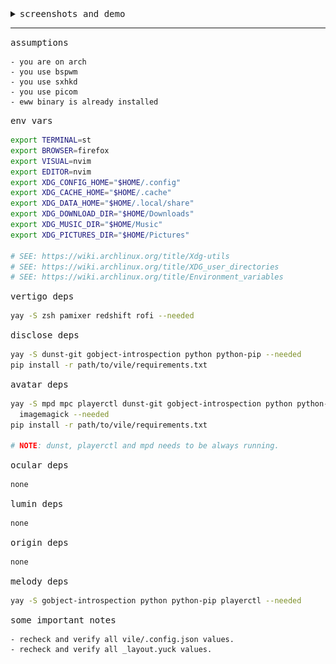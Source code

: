 <details>
  <summary><samp>screenshots and demo</samp></summary>
  <img src="./assets/.trash/montage.png" alt="montage"/>
  <img src="./assets/.trash/disclose.png" alt="disclose"/>
</details>

---

<samp>assumptions</samp>

```
- you are on arch
- you use bspwm
- you use sxhkd
- you use picom
- eww binary is already installed
```

<samp>env vars</samp>

```sh
export TERMINAL=st
export BROWSER=firefox
export VISUAL=nvim
export EDITOR=nvim
export XDG_CONFIG_HOME="$HOME/.config"
export XDG_CACHE_HOME="$HOME/.cache"
export XDG_DATA_HOME="$HOME/.local/share"
export XDG_DOWNLOAD_DIR="$HOME/Downloads"
export XDG_MUSIC_DIR="$HOME/Music"
export XDG_PICTURES_DIR="$HOME/Pictures"

# SEE: https://wiki.archlinux.org/title/Xdg-utils
# SEE: https://wiki.archlinux.org/title/XDG_user_directories
# SEE: https://wiki.archlinux.org/title/Environment_variables
```

<samp>vertigo deps</samp>

```sh
yay -S zsh pamixer redshift rofi --needed
```

<samp>disclose deps</samp>

```sh
yay -S dunst-git gobject-introspection python python-pip --needed
pip install -r path/to/vile/requirements.txt
```

<samp>avatar deps</samp>

```sh
yay -S mpd mpc playerctl dunst-git gobject-introspection python python-pip \
  imagemagick --needed
pip install -r path/to/vile/requirements.txt

# NOTE: dunst, playerctl and mpd needs to be always running.
```

<samp>ocular deps</samp>

```sh
none
```

<samp>lumin deps</samp>

```sh
none
```

<samp>origin deps</samp>

```sh
none
```

<samp>melody deps</samp>

```sh
yay -S gobject-introspection python python-pip playerctl --needed
```

<samp>some important notes</samp>

```
- recheck and verify all vile/.config.json values.
- recheck and verify all _layout.yuck values.
```
